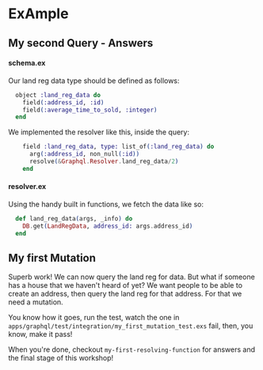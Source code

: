 # ExAmple

## My second Query - Answers

#### schema.ex

Our land reg data type should be defined as follows:
```elixir
  object :land_reg_data do
    field(:address_id, :id)
    field(:average_time_to_sold, :integer)
  end
```

We implemented the resolver like this, inside the query:
```elixir
    field :land_reg_data, type: list_of(:land_reg_data) do
      arg(:address_id, non_null(:id))
      resolve(&Graphql.Resolver.land_reg_data/2)
    end
```

#### resolver.ex

Using the handy built in functions, we fetch the data like so:
```elixir
  def land_reg_data(args, _info) do
    DB.get(LandRegData, address_id: args.address_id)
  end
```

## My first Mutation

Superb work! We can now query the land reg for data. But what if someone has a house that we haven't heard of yet? We want people to be able to create an address, then query the land reg for that address. For that we need a mutation.

You know how it goes, run the test, watch the one in `apps/graphql/test/integration/my_first_mutation_test.exs` fail, then, you know, make it pass!

When you're done, checkout `my-first-resolving-function` for answers and the final stage of this workshop!
